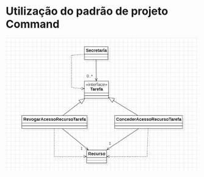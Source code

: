 # Utilização do padrão de projeto Command

![diagrama.png](src%2Fmain%2Fresources%2FDiagramaDeClasses%2Fdiagrama.png)